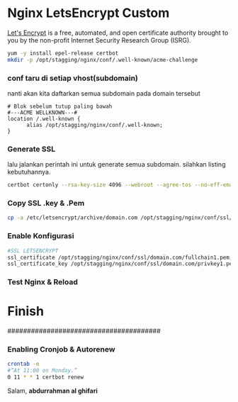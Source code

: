 # Nginx LetsEncrypt Custom

[Let's Encrypt](https://letsencrypt.org) is a free, automated, and open certificate authority brought to you by the non-profit Internet Security Research Group (ISRG).

``` sh
yum -y install epel-release certbot
mkdir -p /opt/stagging/nginx/conf/.well-known/acme-challenge
``` 



### conf taru di setiap vhost(subdomain)
nanti akan kita daftarkan semua subdomain pada domain tersebut

    # Blok sebelum tutup paling bawah
    #---ACME WELLKNOWN---#
    location /.well-known {
          alias /opt/stagging/nginx/conf/.well-known;
    }

### Generate SSL 
lalu jalankan perintah ini untuk generate semua subdomain. silahkan listing kebutuhannya.
```sh
certbot certonly --rsa-key-size 4096 --webroot --agree-tos --no-eff-email --email age@domain.com -w /opt/stagging/nginx/conf -d domain.com -d www.domain.com -d cms.domain.com -d apis.domain.com
```

### Copy SSL .key & .Pem
``` sh 
cp -a /etc/letsencrypt/archive/domain.com /opt/stagging/nginx/conf/ssl/
```


### Enable Konfigurasi

``` sh
#SSL LETSENCRYPT
ssl_certificate /opt/stagging/nginx/conf/ssl/domain.com/fullchain1.pem;
ssl_certificate_key /opt/stagging/nginx/conf/ssl/domain.com/privkey1.pem;
```

### Test Nginx & Reload
# Finish
#######################################


### Enabling Cronjob & Autorenew
```sh 
crontab -e
#“At 11:00 on Monday.”
0 11 * * 1 certbot renew
```

Salam,
**abdurrahman al ghifari**

